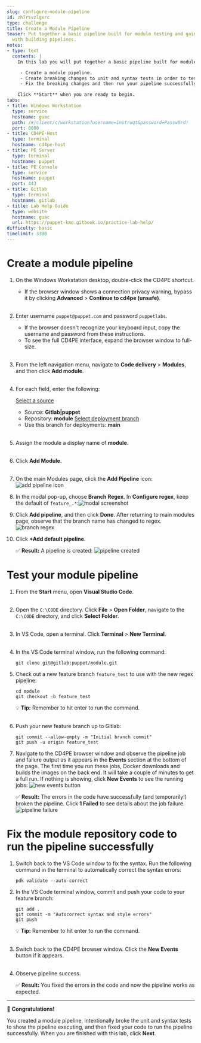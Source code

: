 ```yaml
---
slug: configure-module-pipeline
id: zh7rsvzlgxrc
type: challenge
title: Create a Module Pipeline
teaser: Put together a basic pipeline built for module testing and gain a familiarity
  with building pipelines.
notes:
- type: text
  contents: |
    In this lab you will put together a basic pipeline built for module testing and gain a familiarity with building pipelines. You will:

     - Create a module pipeline.
     - Create breaking changes to unit and syntax tests in order to test your pipeline.
     - Fix the breaking changes and then run your pipeline successfully.

    Click **Start** when you are ready to begin.
tabs:
- title: Windows Workstation
  type: service
  hostname: guac
  path: /#/client/c/workstation?username=instruqt&password=Passw0rd!
  port: 8080
- title: CD4PE-Host
  type: terminal
  hostname: cd4pe-host
- title: PE Server
  type: terminal
  hostname: puppet
- title: PE Console
  type: service
  hostname: puppet
  port: 443
- title: Gitlab
  type: terminal
  hostname: gitlab
- title: Lab Help Guide
  type: website
  hostname: guac
  url: https://puppet-kmo.gitbook.io/practice-lab-help/
difficulty: basic
timelimit: 3300
---
```

Create a module pipeline
========

1. On the Windows Workstation desktop, double-click the CD4PE shortcut.
     - If the browser window shows a connection privacy warning, bypass it by clicking **Advanced** > **Continue to cd4pe (unsafe)**.<br><br>
1. Enter username `puppet@puppet.com` and password `puppetlabs`.
    - If the browser doesn't recognize your keyboard input, copy the username and password from these instructions.
    - To see the full CD4PE interface, expand the browser window to full-size.<br><br>
1. From the left navigation menu, navigate to **Code delivery** > **Modules**, and then click **Add module**.<br><br>
1. For each field, enter the following:

    <u>Select a source</u>
      - Source: **Gitlab|puppet**
      - Repository: **module**
    <u>Select deployment branch</u>
      - Use this branch for deployments: **main**<br><br>

1. Assign the module a display name of **module**.<br><br>
1. Click **Add Module**.<br><br>
1. On the main Modules page, click the **Add Pipeline** icon:![add pipeline icon](https://storage.googleapis.com/instruqt-images/PE501-Continuously%20Deliver/Lab2.0-1-1.png)
1. In the modal pop-up, choose **Branch Regex**. In **Configure regex**, keep the default of `feature_.*`:![modal screenshot](https://storage.googleapis.com/instruqt-images/PE501-Continuously%20Deliver/Lab2.0-2-2.png)
1. Click **Add pipeline**, and then click **Done**. After returning to main modules page, observe that the branch name has changed to regex.![branch regex](https://storage.googleapis.com/instruqt-images/PE501-Continuously%20Deliver/Lab2.0-3-2.png)
1. Click **+Add default pipeline**.

    ✅ **Result:** A pipeline is created: ![pipeline created](https://storage.googleapis.com/instruqt-images/PE501-Continuously%20Deliver/lab2.0-pipeline-created.png)

Test your module pipeline
========

1. From the **Start** menu, open **Visual Studio Code**.<br><br>
1. Open the `C:\CODE` directory. Click **File** > **Open Folder**, navigate to the `C:\CODE` directory, and click **Select Folder**.<br><br>
1. In VS Code, open a terminal. Click **Terminal** > **New Terminal**.<br><br>
1. In the VS Code terminal window, run the following command:
    ```
    git clone git@gitlab:puppet/module.git
    ```
1. Check out a new feature branch `feature_test` to use with the new regex pipeline:
    ```
    cd module
    git checkout -b feature_test
    ```
    💡 **Tip:** Remember to hit enter to run the command.<br><br>
1. Push your new feature branch up to Gitlab:
    ```
    git commit --allow-empty -m "Initial branch commit"
    git push -u origin feature_test
    ```

1. Navigate to the CD4PE browser window and observe the pipeline job and failure output as it appears in the **Events** section at the bottom of the page. The first time you run these jobs, Docker downloads and builds the images on the back end. It will take a couple of minutes to get a full run. If nothing is showing, click **New Events** to see the running jobs: ![new events button](https://storage.googleapis.com/instruqt-images/PE501-Continuously%20Deliver/new-events.png)

    ✅ **Result:** The errors in the code have successfully (and temporarily!) broken the pipeline. Click **1 Failed** to see details about the job failure. ![pipeline failure](https://storage.googleapis.com/instruqt-images/PE501-Continuously%20Deliver/lab2.0-job-failure.png)

Fix the module repository code to run the pipeline successfully
========

1. Switch back to the VS Code window to fix the syntax.  Run the following command in the terminal to automatically correct the syntax errors:
    ```
    pdk validate --auto-correct
    ```
1. In the VS Code terminal window, commit and push your code to your feature branch:
    ```
    git add .
    git commit -m "Autocorrect syntax and style errors"
    git push
    ```
    💡 **Tip:** Remember to hit enter to run the command.<br><br>
1. Switch back to the CD4PE browser window. Click the **New Events** button if it appears.<br><br>
1. Observe pipeline success.

    ✅ **Result:** You fixed the errors in the code and now the pipeline works as expected.

----------

🎈 **Congratulations!**

You created a module pipeline, intentionally broke the unit and syntax tests to show the pipeline executing, and then fixed your code to run the pipeline successfully. When you are finished with this lab, click **Next**.